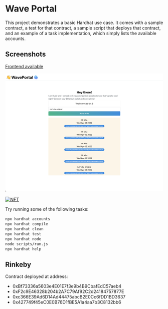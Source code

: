 # Wave Portal

This project demonstrates a basic Hardhat use case. It comes with a sample contract, a test for that contract, a sample script that deploys that contract, and an example of a task implementation, which simply lists the available accounts.

## Screenshots 
[Frontend available](https://waveportal-starter-project.rjnemo.repl.co) 

[![screenshot](./docs/homepage.png)](https://waveportal-starter-project.rjnemo.repl.co)


[![NFT](https://lh3.googleusercontent.com/JdpzIf6XyZuG48Ki2vTDP7FwH1ezrhaW4Dt5lT9AlaX9ntMkHTUjcriPWJG7CW1THcXHdN92JPktNwC9wBJVUUcHgOVAj6BKN8Fo5g=w600)](https://opensea.io/assets/matic/0x3cd266509d127d0eac42f4474f57d0526804b44e/16450)



Try running some of the following tasks:

```shell
npx hardhat accounts
npx hardhat compile
npx hardhat clean
npx hardhat test
npx hardhat node
node scripts/run.js
npx hardhat help
```

## Rinkeby

Contract deployed at address:

- 0xBf73336a5603e4E01E7f3e9b4B9CbafEdC57aeb4
- 0xF2c9E46328b204b2A7C79Af92C2d24184757877E
- 0xc366E39Ad6D14Ad44475abcB2E0Cc6fDD1BD3637
- 0x427749f45eC0E0B76D1fBE5A1a4aa7b3C8132bb6
